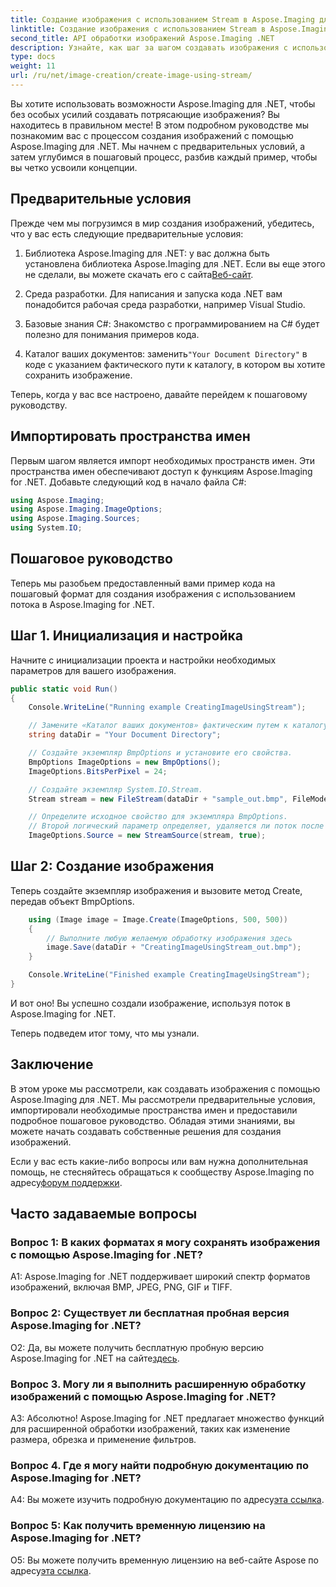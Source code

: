 ```yaml
---
title: Создание изображения с использованием Stream в Aspose.Imaging для .NET
linktitle: Создание изображения с использованием Stream в Aspose.Imaging для .NET
second_title: API обработки изображений Aspose.Imaging .NET
description: Узнайте, как шаг за шагом создавать изображения с использованием потока с помощью Aspose.Imaging for .NET. В комплект входит подробное руководство, предварительные условия и часто задаваемые вопросы.
type: docs
weight: 11
url: /ru/net/image-creation/create-image-using-stream/
---
```

Вы хотите использовать возможности Aspose.Imaging для .NET, чтобы без особых усилий создавать потрясающие изображения? Вы находитесь в правильном месте! В этом подробном руководстве мы познакомим вас с процессом создания изображений с помощью Aspose.Imaging для .NET. Мы начнем с предварительных условий, а затем углубимся в пошаговый процесс, разбив каждый пример, чтобы вы четко усвоили концепции.

## Предварительные условия

Прежде чем мы погрузимся в мир создания изображений, убедитесь, что у вас есть следующие предварительные условия:

1.  Библиотека Aspose.Imaging для .NET: у вас должна быть установлена библиотека Aspose.Imaging для .NET. Если вы еще этого не сделали, вы можете скачать его с сайта[Веб-сайт](https://releases.aspose.com/imaging/net/).

2. Среда разработки. Для написания и запуска кода .NET вам понадобится рабочая среда разработки, например Visual Studio.

3. Базовые знания C#: Знакомство с программированием на C# будет полезно для понимания примеров кода.

4.  Каталог ваших документов: заменить`"Your Document Directory"` в коде с указанием фактического пути к каталогу, в котором вы хотите сохранить изображение.

Теперь, когда у вас все настроено, давайте перейдем к пошаговому руководству.

## Импортировать пространства имен

Первым шагом является импорт необходимых пространств имен. Эти пространства имен обеспечивают доступ к функциям Aspose.Imaging for .NET. Добавьте следующий код в начало файла C#:

```csharp
using Aspose.Imaging;
using Aspose.Imaging.ImageOptions;
using Aspose.Imaging.Sources;
using System.IO;
```

## Пошаговое руководство

Теперь мы разобьем предоставленный вами пример кода на пошаговый формат для создания изображения с использованием потока в Aspose.Imaging for .NET.

## Шаг 1. Инициализация и настройка

Начните с инициализации проекта и настройки необходимых параметров для вашего изображения.

```csharp
public static void Run()
{
    Console.WriteLine("Running example CreatingImageUsingStream");

    // Замените «Каталог ваших документов» фактическим путем к каталогу ваших документов.
    string dataDir = "Your Document Directory";

    // Создайте экземпляр BmpOptions и установите его свойства.
    BmpOptions ImageOptions = new BmpOptions();
    ImageOptions.BitsPerPixel = 24;

    // Создайте экземпляр System.IO.Stream.
    Stream stream = new FileStream(dataDir + "sample_out.bmp", FileMode.Create);

    // Определите исходное свойство для экземпляра BmpOptions.
    // Второй логический параметр определяет, удаляется ли поток после выхода за пределы области действия.
    ImageOptions.Source = new StreamSource(stream, true);
```

## Шаг 2: Создание изображения

Теперь создайте экземпляр изображения и вызовите метод Create, передав объект BmpOptions.

```csharp
    using (Image image = Image.Create(ImageOptions, 500, 500))
    {
        // Выполните любую желаемую обработку изображения здесь
        image.Save(dataDir + "CreatingImageUsingStream_out.bmp");
    }

    Console.WriteLine("Finished example CreatingImageUsingStream");
}
```

И вот оно! Вы успешно создали изображение, используя поток в Aspose.Imaging for .NET.

Теперь подведем итог тому, что мы узнали.

## Заключение

В этом уроке мы рассмотрели, как создавать изображения с помощью Aspose.Imaging для .NET. Мы рассмотрели предварительные условия, импортировали необходимые пространства имен и предоставили подробное пошаговое руководство. Обладая этими знаниями, вы можете начать создавать собственные решения для создания изображений.

 Если у вас есть какие-либо вопросы или вам нужна дополнительная помощь, не стесняйтесь обращаться к сообществу Aspose.Imaging по адресу[форум поддержки](https://forum.aspose.com/).

## Часто задаваемые вопросы

### Вопрос 1: В каких форматах я могу сохранять изображения с помощью Aspose.Imaging for .NET?

A1: Aspose.Imaging for .NET поддерживает широкий спектр форматов изображений, включая BMP, JPEG, PNG, GIF и TIFF.

### Вопрос 2: Существует ли бесплатная пробная версия Aspose.Imaging for .NET?

 О2: Да, вы можете получить бесплатную пробную версию Aspose.Imaging for .NET на сайте[здесь](https://releases.aspose.com/).

### Вопрос 3. Могу ли я выполнить расширенную обработку изображений с помощью Aspose.Imaging for .NET?

А3: Абсолютно! Aspose.Imaging for .NET предлагает множество функций для расширенной обработки изображений, таких как изменение размера, обрезка и применение фильтров.

### Вопрос 4. Где я могу найти подробную документацию по Aspose.Imaging for .NET?

 A4: Вы можете изучить подробную документацию по адресу[эта ссылка](https://reference.aspose.com/imaging/net/).

### Вопрос 5: Как получить временную лицензию на Aspose.Imaging for .NET?

 О5: Вы можете получить временную лицензию на веб-сайте Aspose по адресу[эта ссылка](https://purchase.aspose.com/temporary-license/).
